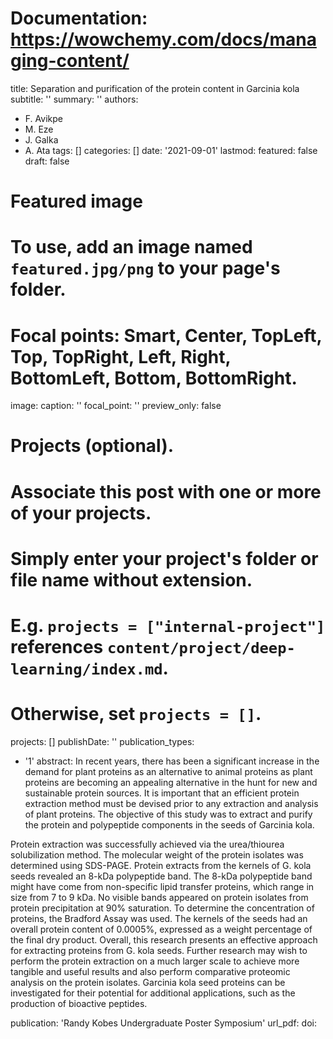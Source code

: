 # Documentation: https://wowchemy.com/docs/managing-content/

title: Separation and purification of the protein content in Garcinia kola
subtitle: ''
summary: ''
authors:
- F. Avikpe
- M. Eze
- J. Galka
- A. Ata
tags: []
categories: []
date: '2021-09-01'
lastmod: 
featured: false
draft: false

# Featured image
# To use, add an image named `featured.jpg/png` to your page's folder.
# Focal points: Smart, Center, TopLeft, Top, TopRight, Left, Right, BottomLeft, Bottom, BottomRight.
image:
  caption: ''
  focal_point: ''
  preview_only: false

# Projects (optional).
#   Associate this post with one or more of your projects.
#   Simply enter your project's folder or file name without extension.
#   E.g. `projects = ["internal-project"]` references `content/project/deep-learning/index.md`.
#   Otherwise, set `projects = []`.
projects: []
publishDate: ''
publication_types:
- '1'
abstract: In recent years, there has been a significant increase in the demand for plant proteins as an alternative to animal proteins as plant proteins are becoming an appealing alternative in the hunt for new and sustainable protein sources. It is important that an efficient protein extraction method must be devised prior to any extraction and analysis of plant proteins. The objective of this study was to extract and purify the protein and polypeptide components in the seeds of Garcinia kola.

Protein extraction was successfully achieved via the urea/thiourea solubilization method. The molecular weight of the protein isolates was determined using SDS-PAGE. Protein extracts from the kernels of G. kola seeds revealed an 8-kDa polypeptide band. The 8-kDa polypeptide band might have come from non-specific lipid transfer proteins, which range in size from 7 to 9 kDa. No visible bands appeared on protein isolates from protein precipitation at 90% saturation. To determine the concentration of proteins, the Bradford Assay was used. The kernels of the seeds had an overall protein content of 0.0005%, expressed as a weight percentage of the final dry product. Overall, this research presents an effective approach for extracting proteins from G. kola seeds. Further research may wish to perform the protein extraction on a much larger scale to achieve more tangible and useful results and also perform comparative proteomic analysis on the protein isolates. Garcinia kola seed proteins can be investigated for their potential for additional applications, such as the production of bioactive peptides.

publication: 'Randy Kobes Undergraduate Poster Symposium'
url_pdf: 
doi: 


